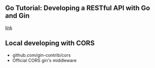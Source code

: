 ## Go Tutorial: Developing a RESTful API with Go and Gin
[link](https://go.dev/doc/tutorial/web-service-gin)

## Local developing with CORS
- github.com/gin-contrib/cors
- Official CORS gin's middleware